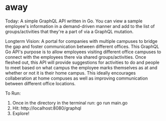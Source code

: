# away
Today:
A simple GraphQL API written in Go. You can view a sample employee's information in a demand-driven manner and add to the list of groups/activities that they're a part of via a GraphQL mutation.
   
Longterm Vision:
A portal for companies with multiple campuses to bridge the gap and foster communication between different offices. This GraphQL Go API's purpose is to allow employees visiting different office campuses to connect with the employees there via shared groups/activities. Once fleshed out, this API will provide suggestions for activities to do and people to meet based on what campus the employee marks themselves as at and whether or not it is their home campus. This ideally encourages collaberation at home compuses as well as improving communication between different office locations.

To Run:
1. Once in the directory in the terminal run: go run main.go 
2. Hit: http://localhost:8080/graphql
3. Explore!
